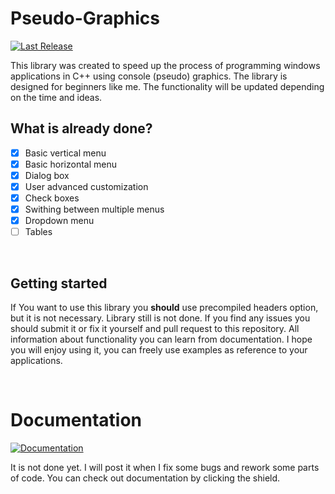 # Pseudo-Graphics
[![Last Release](https://img.shields.io/static/v1?label=Download&message=Last%20release&color=green)](https://github.com/Retr0-code/Console-Graphics/releases/tag/v0.3)

This library was created to speed up the process of programming windows applications in C++ using console (pseudo) graphics. The library is designed for beginners like me. The functionality will be updated depending on the time and ideas.

## What is already done?
  - [x] Basic vertical menu 
  - [x] Basic horizontal menu
  - [x] Dialog box
  - [x] User advanced customization
  - [x] Check boxes
  - [x] Swithing between multiple menus 
  - [x] Dropdown menu
  - [ ] Tables

<br>

## Getting started
If You want to use this library you **should** use precompiled headers option, but it is not necessary.
Library still is not done. If you find any issues you should submit it or fix it yourself and pull request to this repository.
All information about functionality you can learn from documentation.
I hope you will enjoy using it, you can freely use examples as reference to your applications.

<br>

# Documentation
[![Documentation](https://img.shields.io/static/v1?label=Visit&message=Documentation&color=blue)](https://retr0-code.github.io/Console-Graphics-Documentation/)

It is not done yet. I will post it when I fix some bugs and rework some parts of code. You can check out documentation by clicking the shield.
